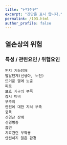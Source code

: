 ```yaml
---
title: "난다진단"
excerpt: "진단을 표시 합니다."
permalink: /193.html
author_profile: false
---
```

## 열손상의 위험



### 특성 / 관련요인 / 위험요인

>   

    인지 기능장애
    발달단계(신생아, 노인)
    뜨거운 열에 노출
    피로
    보호 기구의 부족
    감시 미비
    부주의
    안전에 대한 지식 부족
    중독
    신경근 장애
    신경병증
    흡연
    치료관련 부작용
    안전하지 않은 환경
